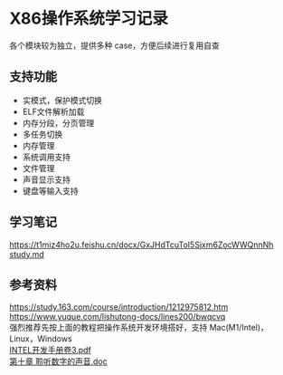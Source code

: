 # X86操作系统学习记录
各个模块较为独立，提供多种 case，方便后续进行复用自查
## 支持功能
- 实模式，保护模式切换
- ELF文件解析加载
- 内存分段，分页管理
- 多任务切换
- 内存管理
- 系统调用支持
- 文件管理
- 声音显示支持
- 键盘等输入支持
## 学习笔记
https://t1miz4ho2u.feishu.cn/docx/GxJHdTcuToI5Sjxm6ZocWWQnnNh<br>
[study.md](md%2Fstudy.md)
## 参考资料
https://study.163.com/course/introduction/1212975812.htm<br>
https://www.yuque.com/lishutong-docs/lines200/bwqcvq<br>
强烈推荐先按上面的教程把操作系统开发环境搭好，支持 Mac(M1/Intel)，Linux，Windows<br>
[INTEL开发手册卷3.pdf](md%2FINTEL%E5%BC%80%E5%8F%91%E6%89%8B%E5%86%8C%E5%8D%B73.pdf)<br>
[第十章  聆听数字的声音.doc](md%2F%E7%AC%AC%E5%8D%81%E7%AB%A0%20%20%E8%81%86%E5%90%AC%E6%95%B0%E5%AD%97%E7%9A%84%E5%A3%B0%E9%9F%B3.doc)
